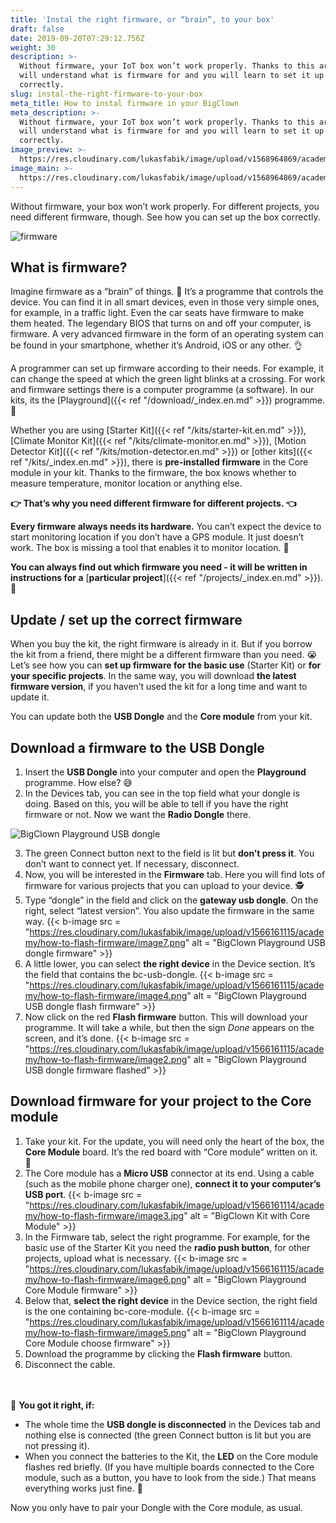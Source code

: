 ```yaml
---
title: 'Instal the right firmware, or “brain”, to your box'
draft: false
date: 2019-09-20T07:29:12.756Z
weight: 30
description: >-
  Without firmware, your IoT box won’t work properly. Thanks to this article you
  will understand what is firmware for and you will learn to set it up
  correctly.
slug: instal-the-right-firmware-to-your-box
meta_title: How to instal firmware in your BigClown
meta_description: >-
  Without firmware, your IoT box won’t work properly. Thanks to this article you
  will understand what is firmware for and you will learn to set it up
  correctly.
image_preview: >-
  https://res.cloudinary.com/lukasfabik/image/upload/v1568964869/academy/how-to-flash-firmware/project_placeholder.jpg
image_main: >-
  https://res.cloudinary.com/lukasfabik/image/upload/v1568964869/academy/how-to-flash-firmware/project_placeholder.jpg
---
```

Without firmware, your box won’t work properly. For different projects, you need different firmware, though. See how you can set up the box correctly.

![firmware](https://res.cloudinary.com/lukasfabik/image/upload/v1571637597/academy/how-to-flash-firmware/Sni%CC%81mek_obrazovky_2019-10-20_v_12.00.00.png)

## What is firmware?

Imagine firmware as a “brain” of things. 🤖 It’s a programme that controls the device. You can find it in all smart devices, even in those very simple ones, for example, in a traffic light. Even the car seats have firmware to make them heated.   The legendary BIOS that turns on and off your computer, is firmware. A very advanced firmware in the form of an operating system can be found in your smartphone, whether it’s Android, iOS or any other. 👌

A programmer can set up firmware according to their needs. For example, it can change the speed at which the green light blinks at a crossing. For work and firmware settings there is a computer programme (a software). In our kits, its the \[Playground]({{< ref "/download/_index.en.md" >}}) programme. 🤡

Whether you are using \[Starter Kit]({{< ref "/kits/starter-kit.en.md" >}}), \[Climate Monitor Kit]({{< ref "/kits/climate-monitor.en.md" >}}), \[Motion Detector Kit]({{< ref "/kits/motion-detector.en.md" >}}) or \[other kits]({{< ref "/kits/_index.en.md" >}}), there is **pre-installed firmware** in the Core module in your kit. Thanks to the firmware, the box knows whether to measure temperature, monitor location or anything else.

**👉 That’s why you need different firmware for different projects. 👈**

**Every firmware always needs its hardware.** You can’t expect the device to start monitoring location if you don’t have a GPS module. It just doesn’t work. The box is missing a tool that enables it to monitor location. 🤷

**You can always find out which firmware you need - it will be written in instructions for a** [**particular project**]({{< ref "/projects/_index.en.md" >}}). 🤙

## Update / set up the correct firmware

When you buy the kit, the right firmware is already in it. But if you borrow the kit from a friend, there might be a different firmware than you need. 😭 Let’s see how you can **set up firmware for the basic use** (Starter Kit) or **for your specific projects**.  In the same way, you will download **the latest firmware version**, if you haven’t used the kit for a long time and want to update it.

You can update both the **USB Dongle** and the **Core module** from your kit.

## Download a firmware to the USB Dongle

1. Insert the **USB Dongle** into your computer and open the **Playground** programme. How else? 😅
2. In the Devices tab, you can see in the top field what your dongle is doing. Based on this, you will be able to tell if you have the right firmware or not. Now we want the **Radio Dongle** there.

![BigClown Playground USB dongle](https://res.cloudinary.com/lukasfabik/image/upload/v1566161114/academy/how-to-flash-firmware/image1.png "BigClown Playground USB dongle")

3. The green Connect button next to the field is lit but **don’t press it**. You don’t want to connect yet. If necessary, disconnect.
4. Now, you will be interested in the **Firmware** tab. Here you will find lots of firmware for various projects that you can upload to your device. 🕵️
5. Type “dongle” in the field and click on the **gateway usb dongle**. On the right, select “latest version”. You also update the firmware in the same way.
   {{< b-image src = "https://res.cloudinary.com/lukasfabik/image/upload/v1566161115/academy/how-to-flash-firmware/image7.png" alt = "BigClown Playground USB dongle firmware" >}}
6. A little lower, you can select **the right device** in the Device section. It’s the field that contains the bc-usb-dongle.
   {{< b-image src = "https://res.cloudinary.com/lukasfabik/image/upload/v1566161115/academy/how-to-flash-firmware/image4.png" alt = "BigClown Playground USB dongle flash firmware" >}}
7. Now click on the red **Flash firmware** button. This will download your programme. It will take a while, but then the sign _Done_ appears on the screen, and it’s done.
   {{< b-image src = "https://res.cloudinary.com/lukasfabik/image/upload/v1566161115/academy/how-to-flash-firmware/image2.png" alt = "BigClown Playground USB dongle firmware flashed" >}}

## Download firmware for your project to the Core module

1. Take your kit. For the update, you will need only the heart of the box, the **Core Module** board. It’s the red board with “Core module” written on it. 🙂
2. The Core module has a **Micro USB** connector at its end. Using a cable (such as the mobile phone charger one), **connect it to your computer’s USB port**.
   {{< b-image src = "https://res.cloudinary.com/lukasfabik/image/upload/v1566161114/academy/how-to-flash-firmware/image3.jpg" alt = "BigClown Kit with Core Module" >}}
3. In the Firmware tab, select the right programme. For example, for the basic use of the Starter Kit you need the **radio push button**, for other projects, upload what is necessary.
   {{< b-image src = "https://res.cloudinary.com/lukasfabik/image/upload/v1566161115/academy/how-to-flash-firmware/image6.png" alt = "BigClown Playground Core Module firmware" >}}
4. Below that, **select the right device** in the Device section, the right field is the one containing bc-core-module.
   {{< b-image src = "https://res.cloudinary.com/lukasfabik/image/upload/v1566161114/academy/how-to-flash-firmware/image5.png" alt = "BigClown Playground Core Module choose firmware" >}}
5. Download the programme by clicking the **Flash firmware** button.
6. Disconnect the cable.

<br/><br/>
🙌 **You got it right, if:**

* The whole time the **USB dongle is disconnected** in the Devices tab and nothing else is connected (the green Connect button is lit but you are not pressing it).
* When you connect the batteries to the Kit, the **LED** on the Core module flashes red briefly. (If you have multiple boards connected to the Core module, such as a button, you have to look from the side.) That means everything works just fine. ️🎉

Now you only have to pair your Dongle with the Core module, as usual.
